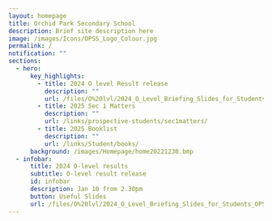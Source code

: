 ```yaml
---
layout: homepage
title: Orchid Park Secondary School
description: Brief site description here
image: /images/Icons/OPSS_Logo_Colour.jpg
permalink: /
notification: ""
sections:
  - hero:
      key_highlights:
        - title: 2024 O level Result release
          description: ""
          url: /files/O%20lvl/2024_O_Level_Briefing_Slides_for_Students_OPSS.pdf
        - title: 2025 Sec 1 Matters
          description: ""
          url: /links/prospective-students/sec1matters/
        - title: 2025 Booklist
          description: ""
          url: /links/Student/books/
      background: /images/Homepage/home20221230.bmp
  - infobar:
      title: 2024 O-level results
      subtitle: O-level result release
      id: infobar
      description: Jan 10 from 2.30pm
      button: Useful Slides
      url: /files/O%20lvl/2024_O_Level_Briefing_Slides_for_Students_OPSS.pdf
---
```


